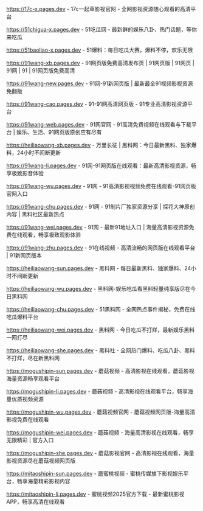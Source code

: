 
https://17c-x.pages.dev - 17c一起草影视官网 - 全网影视资源随心观看的高清平台

https://51chigua-x.pages.dev - 51吃瓜网 - 最新鲜的娱乐八卦、热门话题，等你来吃瓜

https://51baoliao-x.pages.dev - 51爆料：每日吃瓜大赛，爆料不停，欢乐无限

https://91wang-xb.pages.dev - 91网页版免费高清发布页 | 91网页版 | 91网页 | 91网 | 91 | 91网页版免费高清

https://91wang-new.pages.dev - 91网-91新网页版 | 最新最全91视频影视资源免翻版

https://91wang-cao.pages.dev - 91-91网高清网页版 - 91专业高清影视资源平台

https://91wang-web.pages.dev - 91网官网 - 91高清免费视频在线观看与下载平台 | 娱乐、生活、91网页版原创应有尽有

https://heiliaowang-xb.pages.dev - 万里长征 | 黑料网：今日最新黑料、独家爆料，24小时不间断更新

https://91wang-li.pages.dev - 91网-91网页版在线观看：最新高清影视资源，畅享极致影音体验

https://91wang-wu.pages.dev - 91网 - 91高清影视视频免费在线观看-91网页版官网入口

https://91wang-chu.pages.dev - 91网 - 91制片厂独家资源分享 | 探花大神原创内容 | 黑料社区最新热点

https://91wang-wei.pages.dev - 91网 - 最新91地址入口 | 海量高清影视资源免费在线观看，畅享极致观影体验

https://91wang-zhu.pages.dev - 91在线视频 - 高清流畅的网页版在线观看平台 | 91新网页版本

https://heiliaowang-sun.pages.dev - 黑料网 - 每日最新黑料、独家爆料、24小时不间断更新

https://heiliaowang-wu.pages.dev - 黑料网-娱乐吃瓜看黑料轻量纯享版尽在今日黑料网

https://heiliaowang-chu.pages.dev - 51黑料网 - 全网热点事件揭秘，免费在线吃瓜爆料平台

https://heiliaowang-wei.pages.dev - 黑料网 - 今日吃瓜不打烊，最新娱乐黑料一网打尽

https://heiliaowang-she.pages.dev - 黑料社 - 全网热门爆料、吃瓜八卦、黑料不打烊，尽在新黑料网

https://mogushipin-sun.pages.dev - 蘑菇视频 - 高清影视在线观看，蘑菇影视海量资源畅享观看平台

https://mogushipin-li.pages.dev - 蘑菇视频 - 高清影视在线观看平台，畅享海量优质视频资源

https://mogushipin-wu.pages.dev - 蘑菇视频官网 - 蘑菇视频网页版-海量高清影视免费在线观看

https://mogushipin-wei.pages.dev - 蘑菇视频 - 海量高清影视在线观看，畅享无限精彩 | 官方入口

https://mogushipin-she.pages.dev - 蘑菇影视官网 - 高清影视在线观看，海量影视资源尽在蘑菇视频网页版

https://mitaoshipin-sun.pages.dev - 蘑蜜桃视频 - 蜜桃传媒旗下影视娱乐平台，畅享海量精彩影视内容

https://mitaoshipin-li.pages.dev - 蜜桃视频2025官方下载 - 最新蜜桃影视APP，畅享高清在线观看
